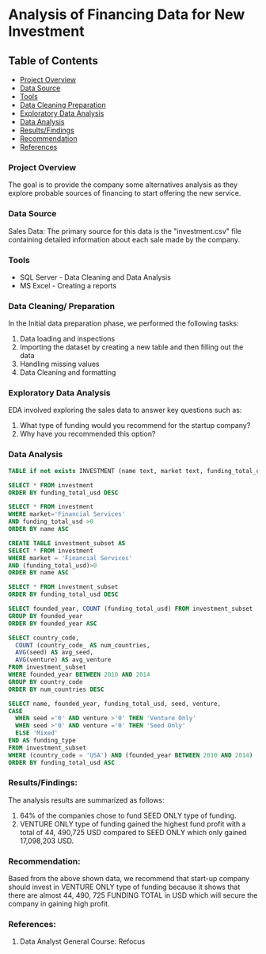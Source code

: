 # Analysis of Financing Data for New Investment

## Table of Contents

- [Project Overview](#project-overview)
- [Data Source](#data-source)
- [Tools](#tools)
- [Data Cleaning Preparation](#data-cleaning-preparation)
- [Exploratory Data Analysis](#exploratory-data-analysis)
- [Data Analysis](#data-analysis)
- [Results/Findings](#results/findings)
- [Recommendation](#recommendation)
- [References](#references)

### Project Overview

The goal is to provide the company some alternatives analysis as they explore probable sources of financing to start offering the new service.

### Data Source

Sales Data: The primary source for this data is the "investment.csv" file containing detailed information about each sale made by the company.

### Tools

- SQL Server - Data Cleaning and Data Analysis
- MS Excel   - Creating a reports

### Data Cleaning/ Preparation

In the Initial data preparation phase, we performed the following tasks:
1. Data loading and inspections
2. Importing the dataset by creating a new table and then filling out the data
3. Handling missing values
4. Data Cleaning and formatting

### Exploratory Data Analysis

EDA involved exploring the sales data to answer key questions such as:

1.  What type of funding would you recommend for the startup company?
2.  Why have you recommended this option?

### Data Analysis

``` SQL
TABLE if not exists INVESTMENT (name text, market text, funding_total_usd numeric, status varchar, country_code varchar, founded_year integer, seed numeric, venture numeric, equity_crowdfunding numeric, undisclosed numeric, convertibel_note numeric, debt_financing numeric, private_equity numeric)

SELECT * FROM investment
ORDER BY funding_total_usd DESC

SELECT * FROM investment
WHERE market='Financial Services'
AND funding_total_usd >0
ORDER BY name ASC

CREATE TABLE investment_subset AS
SELECT * FROM investment
WHERE market = 'Financial Services'
AND (funding_total_usd)>0
ORDER BY name ASC

SELECT * FROM investment_subset
ORDER BY funding_total_usd DESC

SELECT founded_year, COUNT (funding_total_usd) FROM investment_subset
GROUP BY founded_year
ORDER BY founded_year ASC

SELECT country_code,
  COUNT (country_code_ AS num_countries,
  AVG(seed) AS avg_seed,
  AVG(venture) AS avg_venture
FROM investment_subset
WHERE founded_year BETWEEN 2010 AND 2014
GROUP BY country_code
ORDER BY num_countries DESC

SELECT name, founded_year, funding_total_usd, seed, venture,
CASE
  WHEN seed ='0' AND venture >'0' THEN 'Venture Only'
  WHEN seed >'0' AND venture ='0' THEN 'Seed Only'
  ELSE 'Mixed'
END AS funding_type
FROM investment_subset
WHERE (country_code = 'USA') AND (founded_year BETWEEN 2010 AND 2014)
ORDER BY funding_total_usd ASC
```
### Results/Findings:

The analysis results are summarized as follows:
1. 64% of the companies chose to fund SEED ONLY type of funding.
2. VENTURE ONLY type of funding gained the highest fund profit with a total of
   44, 490,725 USD compared to SEED ONLY which only gained 17,098,203 USD.

### Recommendation:

Based from the above shown data, we recommend that start-up company should invest in VENTURE ONLY type of funding because it shows that there are almost 44, 490, 725 FUNDING TOTAL in USD which will secure the company in gaining high profit.

### References:
1. Data Analyst General Course: Refocus
   





  

